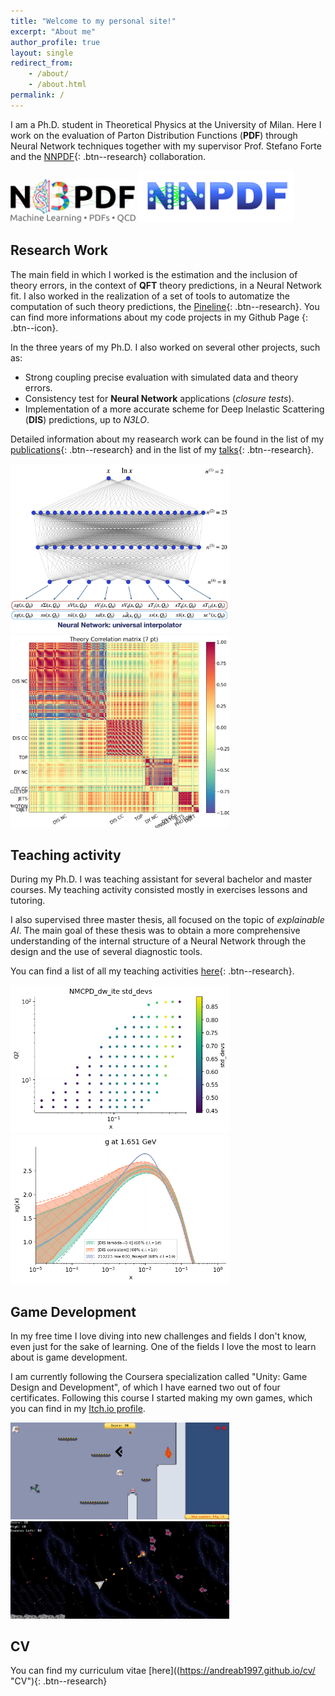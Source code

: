 ```yaml
---
title: "Welcome to my personal site!"
excerpt: "About me"
author_profile: true
layout: single
redirect_from: 
    - /about/
    - /about.html
permalink: /
---
```


I am a Ph.D. student in Theoretical Physics at the University of Milan. Here I work on the evaluation of Parton Distribution Functions (**PDF**) through
Neural Network techniques together with my supervisor Prof. Stefano Forte and the [NNPDF](https://nnpdf.mi.infn.it/){: .btn--research} collaboration. 


<img src="/files/cropped-n3pdflogo_noback.png" alt="drawing" width="200"/>
<img src="/files/LogoNNPDF.png" alt="drawing" width="250"/>


Research Work
-------------
 
The main field in which I worked is the estimation and the inclusion of theory errors, in the context of **QFT** theory predictions, in a Neural Network fit. I also worked in the realization of a set of tools to automatize the computation of such theory predictions, the [Pineline](https://nnpdf.github.io/pineline){: .btn--research}. You can find more informations about my code projects in my Github Page [<i class="fab fa-fw fa-github" width="40" height="40"></i>](https://github.com/andreab1997 "Github page"){: .btn--icon}.

In the three years of my Ph.D. I also worked on several other projects, such as:
* Strong coupling precise evaluation with simulated data and theory errors.
* Consistency test for **Neural Network** applications (*closure tests*).
* Implementation of a more accurate scheme for Deep Inelastic Scattering (**DIS**) predictions, up to *N3LO*.


Detailed information about my reasearch work can be found in the list of my [publications](https://andreab1997.github.io/publications/ "publications"){: .btn--research} and in the list of my [talks](https://andreab1997.github.io/talks/ "talks"){: .btn--research}.

<img src="/files/NN_struct.png" alt="drawing" width="350"/>
<img src="/files/Covmat.png" alt="drawing" width="350"/>

Teaching activity
-----------------

During my Ph.D. I was teaching assistant for several bachelor and master courses. My teaching activity consisted mostly in exercises lessons and tutoring.

I also supervised three master thesis, all focused on the topic of
*explainable AI*. The main goal of these thesis was to obtain a more 
comprehensive understanding of the internal structure of a Neural Network through the design and the use of several diagnostic tools.  

You can find a list of all my teaching activities [here](https://andreab1997.github.io/teaching/ "teaching activity"){: .btn--research}.  

<img src="/files/single_data_point.png" alt="drawing" width="350"/>
<img src="/files/gluon_inc.png" alt="drawing" width="350"/>

Game Development
----------------

In my free time I love diving into new challenges and fields I don't know, even just for the sake of learning. One of the fields I love the most to learn about is game development. 

I am currently following the Coursera specialization called "Unity: Game Design and Development", of which I have earned two out of four certificates. Following this course I started making my own games, which you can find in my [Itch.io profile](https://andreab1997.itch.io/).

<img src="/files/poor_astro.png" alt="drawing" width="350"/>
<img src="/files/space_shuttle.png" alt="drawing" width="350"/>

CV
---

You can find my curriculum vitae [here]((https://andreab1997.github.io/cv/ "CV"){: .btn--research}


